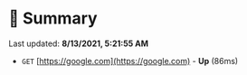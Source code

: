 # 📖 Summary
Last updated: **8/13/2021, 5:21:55 AM**

- `GET` [https://google.com](https://google.com) - **Up** (86ms)
